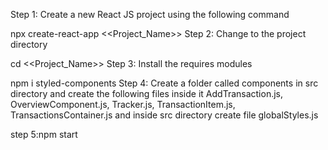 Step 1: Create a new React JS project using the following command

npx create-react-app <<Project_Name>>
Step 2: Change to the project directory

cd <<Project_Name>>
Step 3: Install the requires modules

npm i styled-components
Step 4: Create a folder called components in src directory and create the following files inside it AddTransaction.js, OverviewComponent.js, Tracker.js, TransactionItem.js, TransactionsContainer.js and inside src directory create file globalStyles.js

step 5:npm start
 
